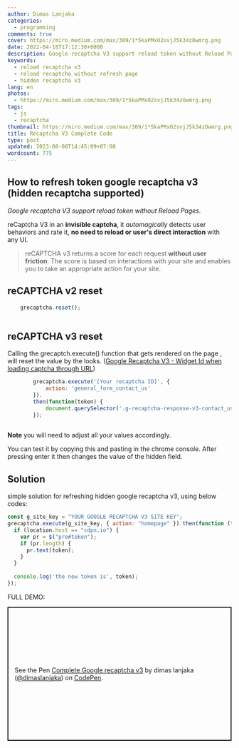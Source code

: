 ```yaml
---
author: Dimas Lanjaka
categories:
  - programming
comments: true
cover: https://miro.medium.com/max/309/1*5kaPMxO2svjJ5k34zOwmrg.png
date: 2022-04-18T17:12:30+0000
description: Google recaptcha V3 support reload token without Reload Pages
keywords:
  - reload recaptcha v3
  - reload recaptcha without refresh page
  - hidden recaptcha v3
lang: en
photos:
  - https://miro.medium.com/max/309/1*5kaPMxO2svjJ5k34zOwmrg.png
tags:
  - js
  - recaptcha
thumbnail: https://miro.medium.com/max/309/1*5kaPMxO2svjJ5k34zOwmrg.png
title: Recaptcha V3 Complete Code
type: post
updated: 2023-08-08T14:45:09+07:00
wordcount: 775
---
```


## How to refresh token google recaptcha v3 (hidden recaptcha supported)
_Google recaptcha V3 support reload token without Reload Pages._

reCaptcha V3 in an **invisible captcha**, it _automagically_ detects user behaviors and rate it, **no need to reload or user's direct interaction** with any UI.

> reCAPTCHA v3 returns a score for each request **without user friction**. The score is based on interactions with your site and enables you to take an appropriate action for your site.

## reCAPTCHA v2 reset
```js
    grecaptcha.reset();
    
```

## reCAPTCHA v3 reset

Calling the grecaptch.execute() function that gets rendered on the page , will reset the value by the looks. ([Google Recaptcha V3 - Widget Id when loading captcha through URL](https://stackoverflow.com/questions/53906217/google-recaptcha-v3-widget-id-when-loading-captcha-through-url))
```js
        grecaptcha.execute('[Your recaptcha ID]', {
            action: 'general_form_contact_us'
        }).
        then(function(token) {
            document.querySelector('.g-recaptcha-response-v3-contact_us').value = token;
        });
    
```
**Note** you will need to adjust all your values accordingly.

You can test it by copying this and pasting in the chrome console. After pressing enter it then changes the value of the hidden field.

## Solution
simple solution for refreshing hidden google recaptcha v3, using below codes:
```js
const g_site_key = "YOUR GOOGLE RECAPTCHA V3 SITE KEY";
grecaptcha.execute(g_site_key, { action: "homepage" }).then(function (token) {
  if (location.host == "cdpn.io") {
    var pr = $("pre#token");
    if (pr.length) {
      pr.text(token);
    }
  }
  
  console.log('the new token is', token);
});
```

FULL DEMO:
<p class="codepen" data-height="300" data-theme-id="dark" data-default-tab="result" data-slug-hash="qzgYmp" data-preview="true" data-editable="true" data-user="dimaslanjaka" style="height: 300px; box-sizing: border-box; display: flex; align-items: center; justify-content: center; border: 2px solid; margin: 1em 0; padding: 1em;">
  <span>See the Pen <a href="https://codepen.io/dimaslanjaka/pen/qzgYmp">
  Complete Google recaptcha v3</a> by dimas lanjaka (<a href="https://codepen.io/dimaslanjaka">@dimaslanjaka</a>)
  on <a href="https://codepen.io">CodePen</a>.</span>
</p>
<script async src="https://cpwebassets.codepen.io/assets/embed/ei.js"></script>

